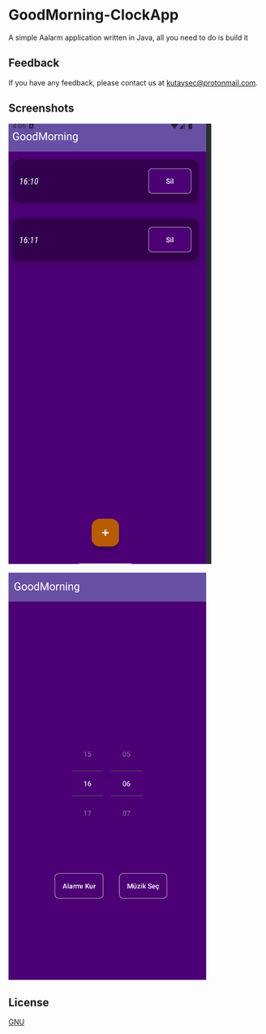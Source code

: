 
# GoodMorning-ClockApp

A simple Aalarm application written in Java, all you need to do is build it 


## Feedback

If you have any feedback, please contact us at kutaysec@protonmail.com.

  
## Screenshots

![alltext](https://github.com/MorphyKutay/GoodMorning-ClockApp/blob/main/1.png)

![alltext](https://github.com/MorphyKutay/GoodMorning-ClockApp/blob/main/2.png)
  
## License

[GNU](https://www.gnu.org/licenses/gpl-3.0.en.html)

  
